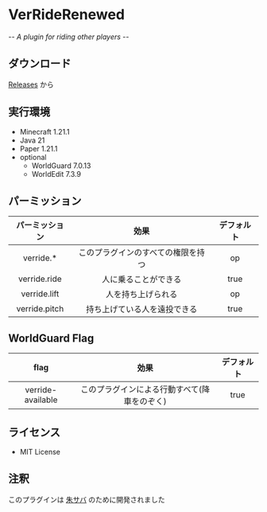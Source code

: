# VerRideRenewed

-- _A plugin for riding other players_ --


## ダウンロード

[Releases](https://github.com/blackbracken/verride-renewed/releases) から

## 実行環境

* Minecraft 1.21.1
* Java 21
* Paper 1.21.1
* optional
  * WorldGuard 7.0.13
  * WorldEdit 7.3.9

## パーミッション

|    パーミッション    |        効果         | デフォルト |
|:-------------:|:-----------------:|:-----:|
|   verride.*   | このプラグインのすべての権限を持つ |  op   |
| verride.ride  |    人に乗ることができる     | true  |
| verride.lift  |     人を持ち上げられる     |  op   |
| verride.pitch |  持ち上げている人を遠投できる   | true  |

## WorldGuard Flag

|       flag        |           効果            | デフォルト |
|:-----------------:|:-----------------------:|:-----:|
| verride-available | このプラグインによる行動すべて(降車をのぞく) | true  |

## ライセンス

* MIT License

## 注釈

このプラグインは [朱サバ](https://seesaawiki.jp/vermilion/) のために開発されました